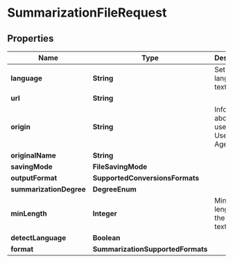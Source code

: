 

# SummarizationFileRequest


## Properties

| Name | Type | Description | Notes |
|------------ | ------------- | ------------- | -------------|
|**language** | **String** | Set language of text |  |
|**url** | **String** |  |  [optional] |
|**origin** | **String** | Information about SDK user, like a User-Agent |  [optional] |
|**originalName** | **String** |  |  [optional] |
|**savingMode** | **FileSavingMode** |  |  [optional] |
|**outputFormat** | **SupportedConversionsFormats** |  |  |
|**summarizationDegree** | **DegreeEnum** |  |  [optional] |
|**minLength** | **Integer** | Minimum length of the target text |  [optional] |
|**detectLanguage** | **Boolean** |  |  [optional] |
|**format** | **SummarizationSupportedFormats** |  |  [optional] |



